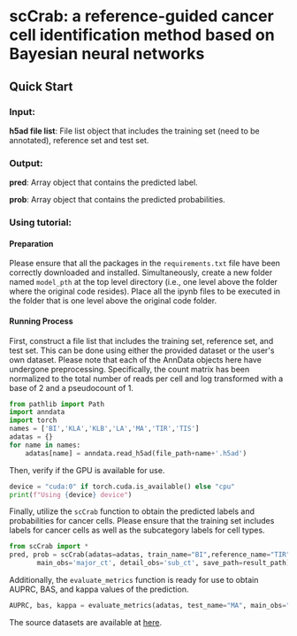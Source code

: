 # scCrab: a reference-guided cancer cell identification method based on Bayesian neural networks

## Quick Start

### Input:

**h5ad file list**: File list object that includes the training set (need to be annotated), reference set and test set.

### Output:

**pred**: Array object that contains the predicted label.

**prob**: Array object that contains the predicted probabilities.

### Using tutorial:

#### Preparation
Please ensure that all the packages in the ``requirements.txt`` file have been correctly downloaded and installed. Simultaneously, create a new folder named ``model_pth`` at the top level directory (i.e., one level above the folder where the original code resides). Place all the ipynb files to be executed in the folder that is one level above the original code folder.

#### Running Process
First, construct a file list that includes the training set, reference set, and test set. This can be done using either the provided dataset or the user's own dataset. Please note that each of the AnnData objects here have undergone preprocessing. Specifically, the count matrix has been normalized to the total number of reads per cell and log transformed with a base of 2 and a pseudocount of 1. 

```python
from pathlib import Path
import anndata
import torch
names = ['BI','KLA','KLB','LA','MA','TIR','TIS']
adatas = {}
for name in names:
    adatas[name] = anndata.read_h5ad(file_path+name+'.h5ad')
```

Then, verify if the GPU is available for use.

```python
device = "cuda:0" if torch.cuda.is_available() else "cpu"
print(f"Using {device} device")
```

Finally, utilize the ``scCrab`` function to obtain the predicted labels and probabilities for cancer cells. Please ensure that the training set includes labels for cancer cells as well as the subcategory labels for cell types.

```python
from scCrab import *
pred, prob = scCrab(adatas=adatas, train_name="BI",reference_name="TIR",test_name="MA",device="cuda:0",
       main_obs='major_ct', detail_obs='sub_ct', save_path=result_path)
```

Additionally, the ``evaluate_metrics`` function is ready for use to obtain AUPRC, BAS, and kappa values of the prediction.

```python
AUPRC, bas, kappa = evaluate_metrics(adatas, test_name="MA", main_obs="major_ct", pred=pred, prob=prob)
```

The source datasets are available at [here](https://www.dropbox.com/scl/fi/55hhr8izbpndgha1d9eju/datasets.zip?rlkey=9ugqimbe5u4swls3fitru3k7p&dl=0).
